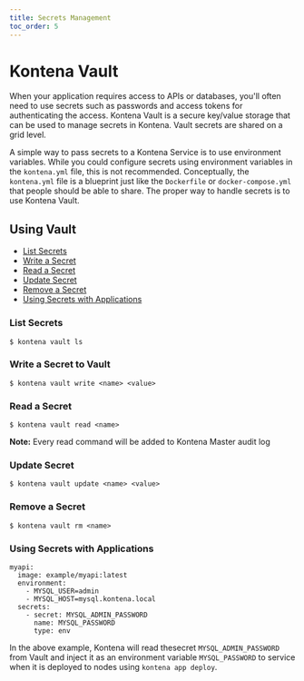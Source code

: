 ```yaml
---
title: Secrets Management
toc_order: 5
---
```


# Kontena Vault

When your application requires access to APIs or databases, you'll often need to use secrets such as passwords and access tokens for authenticating the access. Kontena Vault is a secure key/value storage that can be used to manage secrets in Kontena. Vault secrets are shared on a grid level.

A simple way to pass secrets to a Kontena Service is to use environment variables. While you could configure secrets using environment variables in the `kontena.yml` file, this is not recommended. Conceptually, the `kontena.yml` file is a blueprint just like the `Dockerfile` or `docker-compose.yml` that people should be able to share. The proper way to handle secrets is to use Kontena Vault.

## Using Vault

* [List Secrets](vault#list-secrets)
* [Write a Secret](vault#write-a-secret-to-vault)
* [Read a Secret](vault#read-a-secret)
* [Update Secret](vault#update-secret)
* [Remove a Secret](vault#remove-a-secret)
* [Using Secrets with Applications](vault#using-secrets-with-applications)


### List Secrets

```
$ kontena vault ls
```

### Write a Secret to Vault

```
$ kontena vault write <name> <value>
```

### Read a Secret

```
$ kontena vault read <name>
```

**Note:** Every read command will be added to Kontena Master audit log

### Update Secret

```
$ kontena vault update <name> <value>
```

### Remove a Secret

```
$ kontena vault rm <name>
```

### Using Secrets with Applications

```
myapi:
  image: example/myapi:latest
  environment:
    - MYSQL_USER=admin
    - MYSQL_HOST=mysql.kontena.local
  secrets:
    - secret: MYSQL_ADMIN_PASSWORD
      name: MYSQL_PASSWORD
      type: env
```

In the above example, Kontena will read thesecret `MYSQL_ADMIN_PASSWORD` from Vault and inject it as an environment variable `MYSQL_PASSWORD` to service when it is deployed to nodes using `kontena app deploy`.
